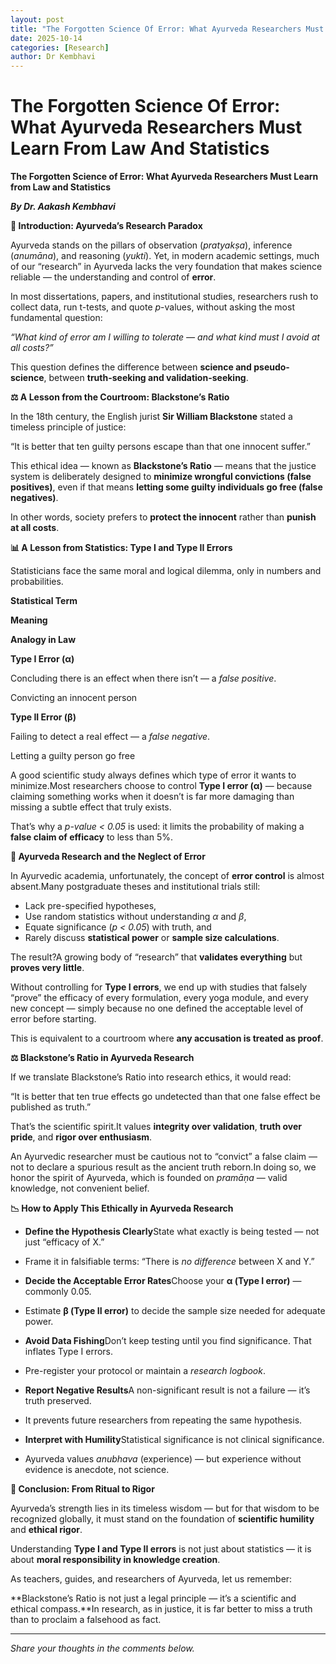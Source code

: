 ```yaml
---
layout: post
title: "The Forgotten Science Of Error: What Ayurveda Researchers Must Learn From Law And Statistics"
date: 2025-10-14
categories: [Research]
author: Dr Kembhavi
---
```


# The Forgotten Science Of Error: What Ayurveda Researchers Must Learn From Law And Statistics

**The Forgotten Science of Error: What Ayurveda Researchers Must Learn from Law and Statistics**

***By Dr. Aakash Kembhavi***

**🌿 Introduction: Ayurveda’s Research Paradox**

Ayurveda stands on the pillars of observation (*pratyakṣa*), inference (*anumāna*), and reasoning (*yukti*). Yet, in modern academic settings, much of our “research” in Ayurveda lacks the very foundation that makes science reliable — the understanding and control of **error**.

In most dissertations, papers, and institutional studies, researchers rush to collect data, run t-tests, and quote *p*-values, without asking the most fundamental question:

*“What kind of error am I willing to tolerate — and what kind must I avoid at all costs?”*

This question defines the difference between **science and pseudo-science**, between **truth-seeking and validation-seeking**.

**⚖️ A Lesson from the Courtroom: Blackstone’s Ratio**

In the 18th century, the English jurist **Sir William Blackstone** stated a timeless principle of justice:

“It is better that ten guilty persons escape than that one innocent suffer.”

This ethical idea — known as **Blackstone’s Ratio** — means that the justice system is deliberately designed to **minimize wrongful convictions (false positives)**, even if that means **letting some guilty individuals go free (false negatives)**.

In other words, society prefers to **protect the innocent** rather than **punish at all costs**.

**📊 A Lesson from Statistics: Type I and Type II Errors**

Statisticians face the same moral and logical dilemma, only in numbers and probabilities.

**Statistical Term**

**Meaning**

**Analogy in Law**

**Type I Error (α)**

Concluding there is an effect when there isn’t — a *false positive*.

Convicting an innocent person

**Type II Error (β)**

Failing to detect a real effect — a *false negative*.

Letting a guilty person go free

A good scientific study always defines which type of error it wants to minimize.Most researchers choose to control **Type I error (α)** — because claiming something works when it doesn’t is far more damaging than missing a subtle effect that truly exists.

That’s why a *p-value &lt; 0.05* is used: it limits the probability of making a **false claim of efficacy** to less than 5%.

**🧠 Ayurveda Research and the Neglect of Error**

In Ayurvedic academia, unfortunately, the concept of **error control** is almost absent.Many postgraduate theses and institutional trials still:

- Lack pre-specified hypotheses,
- Use random statistics without understanding *α* and *β*,
- Equate significance (*p &lt; 0.05*) with truth, and
- Rarely discuss **statistical power** or **sample size calculations**.

The result?A growing body of “research” that **validates everything** but **proves very little**.

Without controlling for **Type I errors**, we end up with studies that falsely “prove” the efficacy of every formulation, every yoga module, and every new concept — simply because no one defined the acceptable level of error before starting.

This is equivalent to a courtroom where **any accusation is treated as proof**.

**⚖️ Blackstone’s Ratio in Ayurveda Research**

If we translate Blackstone’s Ratio into research ethics, it would read:

“It is better that ten true effects go undetected than that one false effect be published as truth.”

That’s the scientific spirit.It values **integrity over validation**, **truth over pride**, and **rigor over enthusiasm**.

An Ayurvedic researcher must be cautious not to “convict” a false claim — not to declare a spurious result as the ancient truth reborn.In doing so, we honor the spirit of Ayurveda, which is founded on *pramāṇa* — valid knowledge, not convenient belief.

**📉 How to Apply This Ethically in Ayurveda Research**

- **Define the Hypothesis Clearly**State what exactly is being tested — not just “efficacy of X.”
- Frame it in falsifiable terms: “There is *no difference* between X and Y.”

- **Decide the Acceptable Error Rates**Choose your **α (Type I error)** — commonly 0.05.
- Estimate **β (Type II error)** to decide the sample size needed for adequate power.

- **Avoid Data Fishing**Don’t keep testing until you find significance. That inflates Type I errors.
- Pre-register your protocol or maintain a *research logbook*.

- **Report Negative Results**A non-significant result is not a failure — it’s truth preserved.
- It prevents future researchers from repeating the same hypothesis.

- **Interpret with Humility**Statistical significance is not clinical significance.
- Ayurveda values *anubhava* (experience) — but experience without evidence is anecdote, not science.

**🌱 Conclusion: From Ritual to Rigor**

Ayurveda’s strength lies in its timeless wisdom — but for that wisdom to be recognized globally, it must stand on the foundation of **scientific humility** and **ethical rigor**.

Understanding **Type I and Type II errors** is not just about statistics — it is about **moral responsibility in knowledge creation**.

As teachers, guides, and researchers of Ayurveda, let us remember:

**Blackstone’s Ratio is not just a legal principle — it’s a scientific and ethical compass.**In research, as in justice, it is far better to miss a truth than to proclaim a falsehood as fact.

---

*Share your thoughts in the comments below.*
